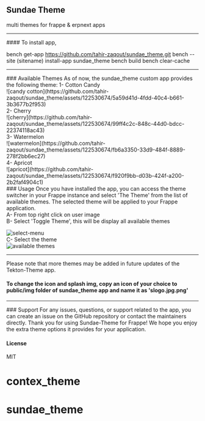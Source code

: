 ## Sundae Theme

multi themes for frappe & erpnext apps
<hr>
#### To install app,

bench get-app https://github.com/tahir-zaqout/sundae_theme.git
bench --site (sitename) install-app sundae_theme
bench build
bench clear-cache
<hr>
### Available Themes
As of now, the sundae_theme custom app provides the following theme:
1- Cotton Candy<br>
![candy cotton](https://github.com/tahir-zaqout/sundae_theme/assets/122530674/5a59d41d-4fdd-40c4-b661-3b3677b2f953)
<br>
2- Cherry
<br>
![cherry](https://github.com/tahir-zaqout/sundae_theme/assets/122530674/99ff4c2c-848c-44d0-bdcc-22374118ac43)
<br>
3- Watermelon
<br>
![watermelon](https://github.com/tahir-zaqout/sundae_theme/assets/122530674/fb6a3350-33d9-484f-8889-278f2bb6ec27)
<br>
4- Apricot
<br>
![apricot](https://github.com/tahir-zaqout/sundae_theme/assets/122530674/f920f9bb-d03b-424f-a200-2b2faf4904c1)

<br>
### Usage
Once you have installed the app, you can access the theme switcher in your Frappe instance and select 'The Theme' from the list of available themes.
The selected theme will be applied to your Frappe application.
<br>
A- From top right click on user image
<br>
B- Select 'Toggle Theme', this will be display all available themes
<br>

![select-menu](https://github.com/tahir-zaqout/sundae_theme/assets/122530674/4f62d1a6-359c-430e-9b11-a1445e9564f3)
<br>
C- Select the theme
<br>
![available themes](https://github.com/tahir-zaqout/sundae_theme/assets/122530674/70c97e30-2bd4-43a8-b972-85f3f4c05fc5)
<hr>

Please note that more themes may be added in future updates of the Tekton-Theme app.
#### To change the icon and splash img, copy an icon of your choice  to public/img folder of sundae_theme app and name it as 'slogo.jpg.png'
<hr>
### Support
For any issues, questions, or support related to the app, you can create an issue on the GitHub repository or contact the maintainers directly.
Thank you for using Sundae-Theme for Frappe! We hope you enjoy the extra theme options it provides for your application.


#### License

MIT
# contex_theme
# sundae_theme
